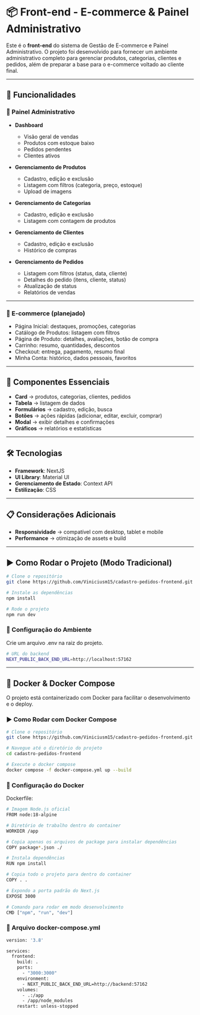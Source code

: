 # 📦 Front-end - E-commerce & Painel Administrativo

Este é o **front-end** do sistema de Gestão de E-commerce e Painel Administrativo. O projeto foi desenvolvido para fornecer um ambiente administrativo completo para gerenciar produtos, categorias, clientes e pedidos, além de preparar a base para o e-commerce voltado ao cliente final.

---

## 🚀 Funcionalidades

### 🔑 Painel Administrativo

- **Dashboard**
  - Visão geral de vendas
  - Produtos com estoque baixo
  - Pedidos pendentes
  - Clientes ativos

- **Gerenciamento de Produtos**
  - Cadastro, edição e exclusão
  - Listagem com filtros (categoria, preço, estoque)
  - Upload de imagens

- **Gerenciamento de Categorias**
  - Cadastro, edição e exclusão
  - Listagem com contagem de produtos

- **Gerenciamento de Clientes**
  - Cadastro, edição e exclusão
  - Histórico de compras

- **Gerenciamento de Pedidos**
  - Listagem com filtros (status, data, cliente)
  - Detalhes do pedido (itens, cliente, status)
  - Atualização de status
  - Relatórios de vendas

---

### 🛒 E-commerce (planejado)

- Página Inicial: destaques, promoções, categorias
- Catálogo de Produtos: listagem com filtros
- Página de Produto: detalhes, avaliações, botão de compra
- Carrinho: resumo, quantidades, descontos
- Checkout: entrega, pagamento, resumo final
- Minha Conta: histórico, dados pessoais, favoritos

---

## 🧩 Componentes Essenciais

- **Card** → produtos, categorias, clientes, pedidos  
- **Tabela** → listagem de dados  
- **Formulários** → cadastro, edição, busca  
- **Botões** → ações rápidas (adicionar, editar, excluir, comprar)  
- **Modal** → exibir detalhes e confirmações  
- **Gráficos** → relatórios e estatísticas  

---

## 🛠️ Tecnologias

- **Framework**: NextJS  
- **UI Library**: Material UI  
- **Gerenciamento de Estado**: Context API  
- **Estilização**: CSS  

---

## 📋 Considerações Adicionais

- **Responsividade** → compatível com desktop, tablet e mobile  
- **Performance** → otimização de assets e build  

---

## ▶️ Como Rodar o Projeto (Modo Tradicional)

```bash
# Clone o repositório
git clone https://github.com/Viniciusm15/cadastro-pedidos-frontend.git

# Instale as dependências
npm install

# Rode o projeto
npm run dev
```

### 🔧 Configuração do Ambiente

Crie um arquivo .env na raiz do projeto.

```bash
# URL do backend
NEXT_PUBLIC_BACK_END_URL=http://localhost:57162
```
---

## 🐳 Docker & Docker Compose

O projeto está containerizado com Docker para facilitar o desenvolvimento e o deploy.

### ▶️ Como Rodar com Docker Compose

```bash
# Clone o repositório
git clone https://github.com/Viniciusm15/cadastro-pedidos-frontend.git

# Navegue até o diretório do projeto
cd cadastro-pedidos-frontend

# Execute o docker compose
docker compose -f docker-compose.yml up --build
```

### 🔧 Configuração do Docker

Dockerfile:

```bash
# Imagem Node.js oficial
FROM node:18-alpine

# Diretório de trabalho dentro do container
WORKDIR /app

# Copia apenas os arquivos de package para instalar dependências
COPY package*.json ./

# Instala dependências
RUN npm install

# Copia todo o projeto para dentro do container
COPY . .

# Expondo a porta padrão do Next.js
EXPOSE 3000

# Comando para rodar em modo desenvolvimento
CMD ["npm", "run", "dev"]
```

### 📝 Arquivo docker-compose.yml

```bash
version: '3.8'

services:
  frontend:
    build: .
    ports:
      - "3000:3000"
    environment:
      - NEXT_PUBLIC_BACK_END_URL=http://backend:57162
    volumes:
      - .:/app
      - /app/node_modules
    restart: unless-stopped
```
